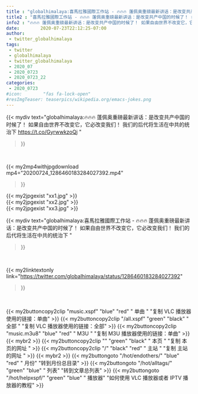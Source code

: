 ```yaml
---
title : "globalhimalaya:喜馬拉雅國際工作站 - 🔥🔥🔥 蓬佩奥重磅最新讲话：是改变共产中国的时候了！ 如果自由世界不改变它，它必改变我们！ 我们的后代将生活在中共的统治下 "
title2 : "喜馬拉雅國際工作站 - 🔥🔥🔥 蓬佩奥重磅最新讲话：是改变共产中国的时候了！ 如果自由世界不改变它，它必改变我们！ 我们的后代将生活在中共的统治下 "
info2 : "🔥🔥🔥 蓬佩奥重磅最新讲话：是改变共产中国的时候了！ 如果自由世界不改变它，它必改变我们！ 我们的后代将生活在中共的统治下 https://t.co/GyrwwkzoQj "
date:        2020-07-23T22:12:25-07:00
author:
 - twitter_globalhimalaya
tags:
 - twitter
 - globalhimalaya
 - twitter_globalhimalaya
 - 2020_07
 - 2020_0723
 - 2020_0723_22
categories:
 - 2020_0723
#icon:        "fas fa-lock-open"
#resImgTeaser: teaserpics/wikipedia.org/emacs-jokes.png
---
```


{{< mydiv text="globalhimalaya:🔥🔥🔥 蓬佩奥重磅最新讲话：是改变共产中国的时候了！ 如果自由世界不改变它，它必改变我们！ 我们的后代将生活在中共的统治下 https://t.co/GyrwwkzoQj "
>}}
<br>


{{< my2mp4withjpgdownload mp4="20200724_1286460183284027392.mp4"
>}}

{{< my2jpgexist "xx1.jpg" >}}<br>
{{< my2jpgexist "xx2.jpg" >}}<br>
{{< my2jpgexist "xx3.jpg" >}}<br>



{{< mydiv text="globalhimalaya:喜馬拉雅國際工作站 - 🔥🔥🔥 蓬佩奥重磅最新讲话：是改变共产中国的时候了！ 如果自由世界不改变它，它必改变我们！ 我们的后代将生活在中共的统治下 "
>}}
<br>

{{< my2linktextonly link="https://twitter.com/globalhimalaya/status/1286460183284027392"
>}}


<br>

{{< my2buttoncopy2clip "music.xspf"        "blue"   "red"    " 单曲 "  "复制 VLC 播放器使用的链接：单曲" >}} {{< my2buttoncopy2clip "/all.xspf"         "green"  "black"  " 全部 "  "复制 VLC 播放器使用的链接：全部" >}} {{< my2buttoncopy2clip "music.m3u8"        "blue"   "red"    " M3U  "    "复制 M3U 播放器使用的链接：单曲" >}} {{< mybr2 >}} {{< my2buttoncopy2clip ""                  "green"  "black"  " 本页 "    "复制 本页的网址 " >}} {{< my2buttoncopy2clip "/"                 "black"  "red"    " 主站 "    "复制 主站的网址 " >}} {{< mybr2 >}} {{< my2buttongoto      "/hot/endothers/"   "blue"   "red"    " 月份"   "转到月份总目录" >}} {{< my2buttongoto      "/hot/alltags/"     "green"  "blue"   " 列表"   "转到文章总列表" >}} {{< my2buttongoto      "/hot/helpxspf/"    "green"  "blue"   " 播放器" "如何使用 VLC 播放器或者 IPTV 播放器的教程" >}} 
